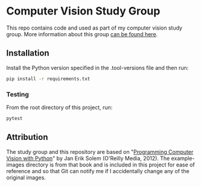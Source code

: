 # Computer Vision Study Group

This repo contains code and used as part of my computer vision study group. More information about this group [can be found here](https://docs.google.com/document/d/11lrBxT2PjmspmWQ14Av2Sh1bYO1e5vTNo3ZEdfEjjyk/edit?usp=sharing).

## Installation

Install the Python version specified in the .tool-versions file and then run:

```bash
pip install -r requirements.txt
```

### Testing

From the root directory of this project, run:

```bash
pytest
```

## Attribution

The study group and this repository are based on "[Programming Computer Vision with Python](http://programmingcomputervision.com/)" by Jan Erik Solem (O'Reilly Media, 2012). The example-images directory is from that book and is included in this project for ease of reference and so that Git can notify me if I accidentally change any of the original images.
